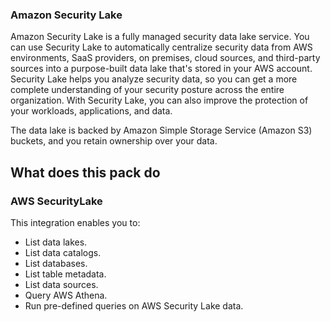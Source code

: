 ### Amazon Security Lake

Amazon Security Lake is a fully managed security data lake service. You can use Security Lake to automatically centralize security data from AWS environments, SaaS providers, on premises, cloud sources, and third-party sources into a purpose-built data lake that's stored in your AWS account.
Security Lake helps you analyze security data, so you can get a more complete understanding of your security posture across the entire organization. With Security Lake, you can also improve the protection of your workloads, applications, and data.

The data lake is backed by Amazon Simple Storage Service (Amazon S3) buckets, and you retain ownership over your data.

## What does this pack do
### AWS SecurityLake
This integration enables you to:

- List data lakes.
- List data catalogs.
- List databases.
- List table metadata.
- List data sources.
- Query AWS Athena.
- Run pre-defined queries on AWS Security Lake data.
